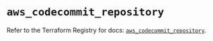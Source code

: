 # `aws_codecommit_repository`

Refer to the Terraform Registry for docs: [`aws_codecommit_repository`](https://registry.terraform.io/providers/hashicorp/aws/5.41.0/docs/resources/codecommit_repository).
